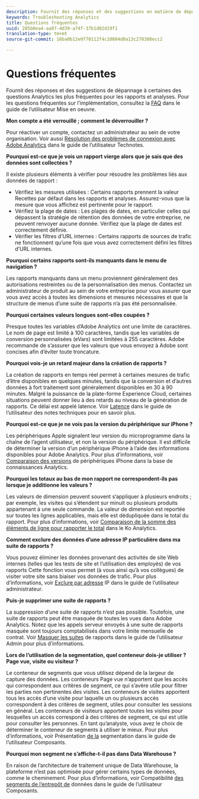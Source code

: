 ```yaml
---
description: Fournit des réponses et des suggestions en matière de dépannage pour certaines des questions d’analyses les plus fréquemment posées.
keywords: Troubleshooting Analytics
title: Questions fréquentes
uuid: 285b0ea4-aa07-4d39-a74f-37b1d02d19f1
translation-type: tm+mt
source-git-commit: 16ba0b12e0f70112f4c10804d0a13c278388ecc2

---
```



# Questions fréquentes

Fournit des réponses et des suggestions de dépannage à certaines des questions Analytics les plus fréquentes pour les rapports et analyses. Pour les questions fréquentes sur l’implémentation, consultez la [FAQ](/help/implement/faq.md) dans le guide de l’utilisateur Mise en oeuvre.

**Mon compte a été verrouillé ; comment le déverrouiller ?**

Pour réactiver un compte, contactez un administrateur au sein de votre organisation. Voir aussi [Résolution des problèmes de connexion avec Adobe Analytics](/help/technotes/troubleshoot-login.md) dans le guide de l’utilisateur Technotes.

**Pourquoi est-ce que je vois un rapport vierge alors que je sais que des données sont collectées ?**

Il existe plusieurs éléments à vérifier pour résoudre les problèmes liés aux données de rapport :

* Vérifiez les mesures utilisées : Certains rapports prennent la valeur Recettes par défaut dans les rapports et analyses. Assurez-vous que la mesure que vous affichez est pertinente pour le rapport.
* Vérifiez la plage de dates : Les plages de dates, en particulier celles qui dépassent la stratégie de rétention des données de votre entreprise, ne peuvent renvoyer aucune donnée. Vérifiez que la plage de dates est correctement définie.
* Vérifier les filtres d’URL internes : Certains rapports de sources de trafic ne fonctionnent qu’une fois que vous avez correctement défini les filtres d’URL internes.

**Pourquoi certains rapports sont-ils manquants dans le menu de navigation ?**

Les rapports manquants dans un menu proviennent généralement des autorisations restreintes ou de la personnalisation des menus. Contactez un administrateur de produit au sein de votre entreprise pour vous assurer que vous avez accès à toutes les dimensions et mesures nécessaires et que la structure de menus d’une suite de rapports n’a pas été personnalisée.

**Pourquoi certaines valeurs longues sont-elles coupées ?**

Presque toutes les variables d’Adobe Analytics ont une limite de caractères. Le nom de page est limité à 100 caractères, tandis que les variables de conversion personnalisées (eVars) sont limitées à 255 caractères. Adobe recommande de s’assurer que les valeurs que vous envoyez à Adobe sont concises afin d’éviter toute troncature.

**Pourquoi vois-je un retard majeur dans la création de rapports ?**

La création de rapports en temps réel permet à certaines mesures de trafic d’être disponibles en quelques minutes, tandis que la conversion et d’autres données à fort traitement sont généralement disponibles en 30 à 90 minutes. Malgré la puissance de la plate-forme Experience Cloud, certaines situations peuvent donner lieu à des retards au niveau de la génération de rapports. Ce délai est appelé latence. Voir [Latence](/help/technotes/latency.md) dans le guide de l’utilisateur des notes techniques pour en savoir plus.

**Pourquoi est-ce que je ne vois pas la version du périphérique sur iPhone ?**

Les périphériques Apple signalent leur version du microprogramme dans la chaîne de l’agent utilisateur, et non la version du périphérique. Il est difficile de déterminer la version d’un périphérique iPhone à l’aide des informations disponibles pour Adobe Analytics. Pour plus d’informations, voir [Comparaison des versions](https://helpx.adobe.com/analytics/kb/comparing-iphone-device-versions.html) de périphériques iPhone dans la base de connaissances Analytics.

**Pourquoi les totaux au bas de mon rapport ne correspondent-ils pas lorsque je additionne les valeurs ?**

Les valeurs de dimension peuvent souvent s’appliquer à plusieurs endroits ; par exemple, les visites qui s’étendent sur minuit ou plusieurs produits appartenant à une seule commande. La valeur de dimension est reportée sur toutes les lignes applicables, mais elle est dédupliquée dans le total du rapport. Pour plus d’informations, voir [Comparaison de la somme des éléments de ligne pour rapporter le total](https://helpx.adobe.com/analytics/kb/sum-line-items-different-from-total.html) dans le Ko Analytics.

**Comment exclure des données d’une adresse IP particulière dans ma suite de rapports ?**

Vous pouvez éliminer les données provenant des activités de site Web internes (telles que les tests de site et l’utilisation des employés) de vos rapports Cette fonction vous permet (à vous ainsi qu’à vos collègues) de visiter votre site sans biaiser vos données de trafic. Pour plus d’informations, voir [Exclure par adresse](/help/admin/admin/exclude-ip.md) IP dans le guide de l’utilisateur administrateur.

**Puis-je supprimer une suite de rapports ?**

La suppression d’une suite de rapports n’est pas possible. Toutefois, une suite de rapports peut être masquée de toutes les vues dans Adobe Analytics. Notez que les appels serveur envoyés à une suite de rapports masquée sont toujours comptabilisés dans votre limite mensuelle de contrat. Voir [Masquer les suites](/help/admin/company/c-hide-report-suites.md) de rapports dans le guide de l’utilisateur Admin pour plus d’informations.

**Lors de l’utilisation de la segmentation, quel conteneur dois-je utiliser ? Page vue, visite ou visiteur ?**

Le conteneur de segments que vous utilisez dépend de la largeur de capture des données. Les conteneurs Page vue n’apportent que les accès qui correspondent aux critères de segment, ce qui s’avère utile pour filtrer les parties non pertinentes des visites. Les conteneurs de visites apportent tous les accès d’une visite pour laquelle un ou plusieurs accès correspondent à des critères de segment, utiles pour consulter les sessions en général. Les conteneurs de visiteurs apportent toutes les visites pour lesquelles un accès correspond à des critères de segment, ce qui est utile pour consulter les personnes. En tant qu’analyste, vous avez le choix de déterminer le conteneur de segments à utiliser le mieux. Pour plus d’informations, voir Présentation [de la](/help/components/c-segmentation/seg-overview.md) segmentation dans le guide de l’utilisateur Composants.

**Pourquoi mon segment ne s’affiche-t-il pas dans Data Warehouse ?**

En raison de l’architecture de traitement unique de Data Warehouse, la plateforme n’est pas optimisée pour gérer certains types de données, comme le cheminement. Pour plus d’informations, voir Compatibilité [des segments de l’entrepôt de](/help/components/c-segmentation/seg-reference/seg-compatibility.md) données dans le guide de l’utilisateur Composants.
